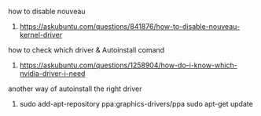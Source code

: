 how to disable nouveau
 1. https://askubuntu.com/questions/841876/how-to-disable-nouveau-kernel-driver

how to check which driver & Autoinstall comand 
1. https://askubuntu.com/questions/1258904/how-do-i-know-which-nvidia-driver-i-need

another way of autoinstall the right driver 
1. sudo add-apt-repository ppa:graphics-drivers/ppa sudo apt-get update
